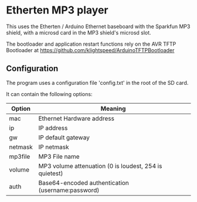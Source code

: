 Etherten MP3 player
===================

This uses the Etherten / Arduino Ethernet baseboard
with the Sparkfun MP3 shield, with a microsd card
in the MP3 shield's microsd slot.

The bootloader and application restart functions
rely on the AVR TFTP Bootloader at
https://github.com/klightspeed/ArduinoTFTPBootloader

Configuration
-------------

The program uses a configuration file 'config.txt' in
the root of the SD card.

It can contain the following options:

Option  | Meaning
------- | -------
mac     | Ethernet Hardware address
ip      | IP address
gw      | IP default gateway
netmask | IP netmask
mp3file | MP3 File name
volume  | MP3 volume attenuation (0 is loudest, 254 is quietest)
auth    | Base64-encoded authentication (username:password)
